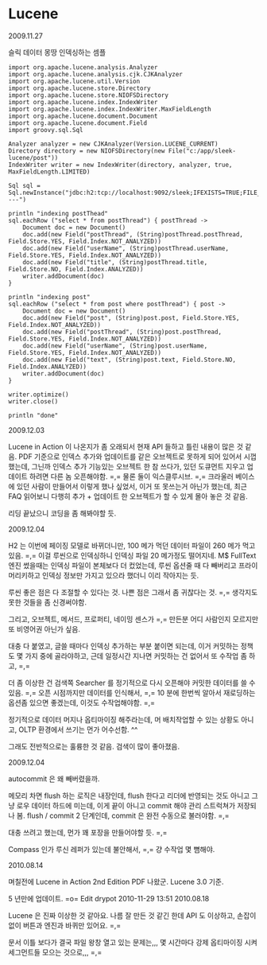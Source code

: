 # Lucene

2009.11.27

슬릭 데이터 몽땅 인덱싱하는 셈플

	import org.apache.lucene.analysis.Analyzer
	import org.apache.lucene.analysis.cjk.CJKAnalyzer
	import org.apache.lucene.util.Version
	import org.apache.lucene.store.Directory
	import org.apache.lucene.store.NIOFSDirectory
	import org.apache.lucene.index.IndexWriter
	import org.apache.lucene.index.IndexWriter.MaxFieldLength
	import org.apache.lucene.document.Document
	import org.apache.lucene.document.Field
	import groovy.sql.Sql

	Analyzer analyzer = new CJKAnalyzer(Version.LUCENE_CURRENT)
	Directory directory = new NIOFSDirectory(new File("c:/app/sleek-lucene/post"))
	IndexWriter writer = new IndexWriter(directory, analyzer, true, MaxFieldLength.LIMITED)

	Sql sql = Sql.newInstance("jdbc:h2:tcp://localhost:9092/sleek;IFEXISTS=TRUE;FILE_LOCK=SOCKET;LOCK_MODE=0","sa","----")

	println "indexing postThead"
	sql.eachRow ("select * from postThread") { postThread ->
		Document doc = new Document()
		doc.add(new Field("postThread", (String)postThread.postThread, Field.Store.YES, Field.Index.NOT_ANALYZED))
		doc.add(new Field("userName", (String)postThread.userName, Field.Store.YES, Field.Index.NOT_ANALYZED))
		doc.add(new Field("title", (String)postThread.title, Field.Store.NO, Field.Index.ANALYZED))
		writer.addDocument(doc)
	}

	println "indexing post"
	sql.eachRow ("select * from post where postThread") { post ->
		Document doc = new Document()
		doc.add(new Field("post", (String)post.post, Field.Store.YES, Field.Index.NOT_ANALYZED))
		doc.add(new Field("postThread", (String)post.postThread, Field.Store.YES, Field.Index.NOT_ANALYZED))
		doc.add(new Field("userName", (String)post.userName, Field.Store.YES, Field.Index.NOT_ANALYZED))
		doc.add(new Field("text", (String)post.text, Field.Store.NO, Field.Index.ANALYZED))
		writer.addDocument(doc)
	}

	writer.optimize()
	writer.close()

	println "done"

2009.12.03

Lucene in Action 이 나온지가 좀 오래되서 현재 API 들하고 틀린 내용이 많은 것 같음.
PDF 기준으로 인덱스 추가와 업데이트를 같은 오브젝트로 못하게 되어 있어서 시껍했는데,
그닌까 인덱스 추가 기능있는 오브젝트 한 참 쓰다가, 있던 도큐먼트 지우고 업데이트 하려면 다른 놈 오픈해야함. =,=
물론 둘이 익스클루시브. =,=
크라울러 베이스에 있던 사람이 만들어서 이렇게 했나 싶었서, 이거 또 못쓰는거 아닌가 했는데,
최근 FAQ 읽어보니 다행히 추가 + 업데이트 한 오브젝트가 할 수 있게 몰아 놓은 것 같음.

리딩 끝났으니 코딩을 좀 해봐야할 듯.

2009.12.04

H2 는 이번에 페이징 모델로 바뀌더니만, 100 메가 먹던 데이터 파일이 260 메가 먹고 있음. =,=
이걸 루씬으로 인덱싱하니 인덱싱 파일 20 메가정도 떨어지네.
M$ FullText 엔진 썼을때는 인덱싱 파일이 본체보다 더 컸었는데,
루씬 옵션줄 때 다 빼버리고 프라이머리키하고 인덱싱 정보만 가지고 있으라 했더니 이리 작아지는 듯.

루씬 좋은 점은 다 조절할 수 있다는 것.
나쁜 점은 그래서 좀 귀찮다는 것. =,=
생각지도 못한 것들을 좀 신경써야함.

그리고, 오브젝트, 메서드, 프로퍼티, 네이밍 센스가 =,=
만든분 어디 사람인지 모르지만 또 비영어권 아닌가 싶음.

대충 다 붙였고,
글쓸 때마다 인덱싱 추가하는 부분 붙이면 되는데,
이거 커밋하는 정책도 몇 가지 중에 골라야하고,
근데 일정시간 지나면 커밋하는 건 없어서 또 수작업 좀 하고, =,=

더 좀 이상한 건 검색쪽 Searcher 를 정기적으로 다시 오픈해야 커밋한 데이터를 쓸 수 있음. =,=
오픈 시점까지만 데이터를 인식해서, =,=
10 분에 한번씩 알아서 재로딩하는 옵션좀 있으면 좋겠는데,
이것도 수작업해야함. =,=

정기적으로 데이터 머지나 옵티마이징 해주라는데,
머 배치작업할 수 있는 상황도 아니고,
OLTP 환경에서 쓰기는 먼가 어수선함. ^^

그래도 전반적으로는 훌륭한 것 같음.
검색이 많이 좋아졌음.

2009.12.04

autocommit 은 왜 빼버렸을까.

메모리 차면 flush 하는 로직은 내장인데,
flush 한다고 리더에 반영되는 것도 아니고 그냥 로우 데이터 하드에 미는데,
이게 끝이 아니고 commit 해야 관리 스트럭쳐가 저장되나 봄.
flush / commit 2 단계인데,
commit 은 완전 수동으로 불러야함. =,=

대충 쓰려고 했는데, 먼가 꽤 포장을 만들어야할 듯. =,=

Compass 인가 루신 레퍼가 있는데 불안해서, =,=
걍 수작업 몇 뼘해야.

2010.08.14

며칠전에 Lucene in Action 2nd Edition PDF 나왔군.
Lucene 3.0 기준.

5 년만에 업데이트. =o=
Edit
drypot 2010-11-29 13:51
2010.08.18

Lucene 은 진짜 이상한 것 같아요.
나름 잘 만든 것 같긴 한데 API 도 이상하고,
손잡이 없이 버튼과 엔진과 바퀴만 있어요. =,=

문서 이틀 보다가 결국 파일 왕창 열고 있는 문제는,,,
몇 시간마다 강제 옵티마이징 시켜 세그먼트들 모으는 것으로,,, =,=
